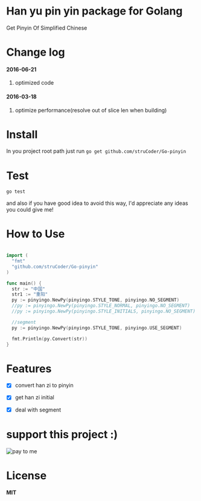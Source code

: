 Han yu pin yin package for Golang
==================================

Get Pinyin Of Simplified Chinese


Change log
============
#### 2016-06-21
1. optimized code

#### 2016-03-18
1. optimize performance(resolve out of slice len when building)


Install
========

In you project root path just run `go get github.com/struCoder/Go-pinyin`


Test
====
```bash
go test

```

and also if you have good idea to avoid this way, I'd appreciate any ideas you could give me!


How to Use
===========
```go

import (
  "fmt"
  "github.com/struCoder/Go-pinyin"
)

func main() {
  str := "中国"
  str1 := "重阳"
  py := pinyingo.NewPy(pinyingo.STYLE_TONE, pinyingo.NO_SEGMENT)       //string with tone        -> 中国: ["zhōng", "guó"]
  //py := pinyingo.NewPy(pinyingo.STYLE_NORMAL, pinyingo.NO_SEGMENT)   //string without tone     -> 中国: ["zhong", "guo"]
  //py := pinyingo.NewPy(pinyingo.STYLE_INITIALS, pinyingo.NO_SEGMENT) // get initials of string -> 中国: ["zh", "g"]

  //segment
  py := pinyingo.NewPy(pinyingo.STYLE_TONE, pinyingo.USE_SEGMENT)       //string with tone        -> 重阳: ["chóng", "yáng"]

  fmt.Println(py.Convert(str))
}

```

Features
====
-  [x] convert han zi to pinyin
-  [x] get han zi initial
-  [x] deal with segment


support this project :)
=======================
![pay to me](http://7xjbiz.com1.z0.glb.clouddn.com/me/cEKqrjQYK8xnzzsY?imageView2/0/w/480)

License
========
#### MIT
